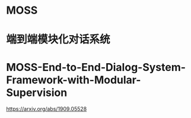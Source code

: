 # MOSS
端到端模块化对话系统
=======
# MOSS-End-to-End-Dialog-System-Framework-with-Modular-Supervision
https://arxiv.org/abs/1909.05528
